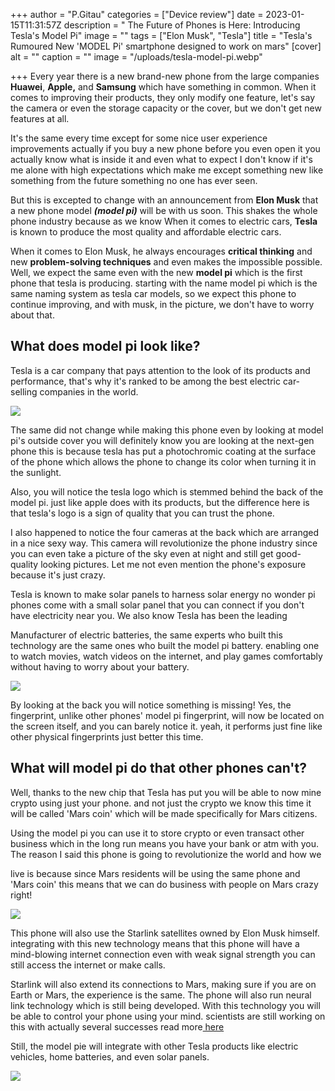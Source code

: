 +++
author = "P.Gitau"
categories = ["Device review"]
date = 2023-01-15T11:31:57Z
description = " The Future of Phones is Here: Introducing Tesla's Model Pi"
image = ""
tags = ["Elon Musk", "Tesla"]
title = "Tesla's Rumoured New 'MODEL Pi' smartphone designed to work on mars"
[cover]
alt = ""
caption = ""
image = "/uploads/tesla-model-pi.webp"

+++
Every year there is a new brand-new phone from the large companies **Huawei**, **Apple,** and  **Samsung** which have something in common. When it comes to improving their products, they only modify one feature, let's say the camera or even the storage capacity or the cover, but we don't get new features at all.

It's the same every time except for some nice user experience improvements actually if you buy a new phone before you even open it you actually know what is inside it and even what to expect I don't know if it's me alone with high expectations which make me except something new like something from the future something no one has ever seen.

But this is excepted to change with an announcement from **Elon Musk** that a new phone model **_(model pi)_** will be with us soon. This shakes the whole phone industry because as we know When it comes to electric cars, **Tesla** is known to produce the most quality and affordable electric cars.

When it comes to Elon Musk, he always encourages **critical thinking** and new **problem-solving techniques** and even makes the impossible possible. Well, we expect the same even with the new **model pi** which is the first phone that tesla is producing. starting with the name model pi which is the same naming system as tesla car models, so we expect this phone to continue improving, and with musk, in the picture, we don't have to worry about that.

## What does model pi look like?

Tesla is a car company that pays attention to the look of its products and performance, that's why it's ranked to be among the best electric car-selling companies in the world.

![](/uploads/tesla-model-pi-1.webp)

The same did not change while making this phone even by looking at model pi's outside cover you will definitely know you are looking at the next-gen phone this is because tesla has put a photochromic coating at the surface of the phone which allows the phone to change its color when turning it in the sunlight.

Also, you will notice the tesla logo which is stemmed behind the back of the model pi. just like apple does with its products, but the difference here is that tesla's logo is a sign of quality that you can trust the phone.

I also happened to notice the four cameras at the back which are arranged in a nice sexy way. This camera will revolutionize the phone industry since you can even take a picture of the sky even at night and still get good-quality looking pictures. Let me not even mention the phone's exposure because it's just crazy.

Tesla is known to make solar panels to harness solar energy no wonder pi phones come with a small solar panel that you can connect if you don't have electricity near you. We also know Tesla has been the leading

Manufacturer of electric batteries, the same experts who built this technology are the same ones who built the model pi battery. enabling one to watch movies, watch videos on the internet, and play games comfortably without having to worry about your battery.

![](/uploads/6lqzlc344nae7exfqd7yfdvmsa.webp)

By looking at the back you will notice something is missing! Yes, the fingerprint, unlike other phones' model pi fingerprint, will now be located on the screen itself, and you can barely notice it. yeah, it performs just fine like other physical fingerprints just better this time.

## What will model pi do that other phones can't?

Well, thanks to the new chip that Tesla has put you will be able to now mine crypto using just your phone. and not just the crypto we know this time it will be called 'Mars coin' which will be made specifically for Mars citizens.

Using the model pi you can use it to store crypto or even transact other business which in the long run means you have your bank or atm with you. The reason I said this phone is going to revolutionize the world and how we

live is because since Mars residents will be using the same phone and 'Mars coin' this means that we can do business with people on Mars crazy right!

![](/uploads/mars-coin-640x411.webp)

This phone will also use the Starlink satellites owned by Elon Musk himself. integrating with this new technology means that this phone will have a mind-blowing internet connection even with weak signal strength you can still access the internet or make calls.

Starlink will also extend its connections to Mars, making sure if you are on Earth or Mars, the experience is the same. The phone will also run neural link technology which is still being developed. With this technology you will be able to control your phone using your mind. scientists are still working on this with actually several successes read more[ here](www.blog.bunnieabc.com)

Still, the model pie will integrate with other Tesla products like electric vehicles, home batteries, and even solar panels.

![](/uploads/55ioeldn7opqnj2wpnmd2sugqi.jpg)